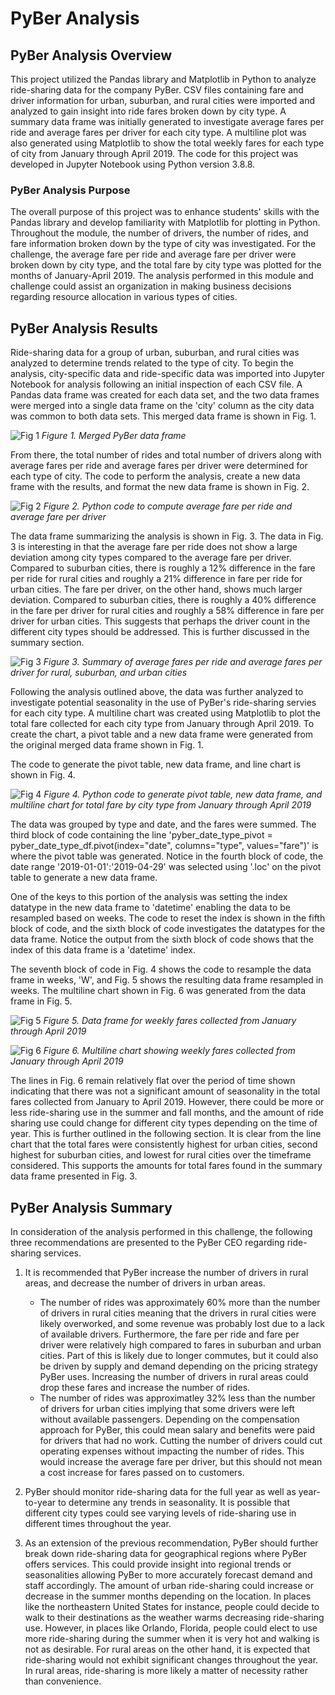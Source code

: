 # PyBer Analysis

## PyBer Analysis Overview

This project utilized the Pandas library and Matplotlib in Python to analyze ride-sharing data for the company PyBer. CSV files containing fare and driver information for urban, suburban, and rural cities were imported and analyzed to gain insight into ride fares broken down by city type. A summary data frame was initially generated to investigate average fares per ride and average fares per driver for each city type. A multiline plot was also generated using Matplotlib to show the total weekly fares for each type of city from January through April 2019. The code for this project was developed in Jupyter Notebook using Python version 3.8.8.

### PyBer Analysis Purpose

The overall purpose of this project was to enhance students' skills with the Pandas library and develop familiarity with Matplotlib for plotting in Python. Throughout the module, the number of drivers, the number of rides, and fare information broken down by the type of city was investigated. For the challenge, the average fare per ride and average fare per driver were broken down by city type, and the total fare by city type was plotted for the months of January-April 2019. The analysis performed in this module and challenge could assist an organization in making business decisions regarding resource allocation in various types of cities.

## PyBer Analysis Results

Ride-sharing data for a group of urban, suburban, and rural cities was analyzed to determine trends related to the type of city. To begin the analysis, city-specific data and ride-specific data was imported into Jupyter Notebook for analysis following an initial inspection of each CSV file. A Pandas data frame was created for each data set, and the two data frames were merged into a single data frame on the 'city' column as the city data was common to both data sets. This merged data frame is shown in Fig. 1.

![Fig 1](./Analysis/Merged_PyBer_df.png)
*Figure 1. Merged PyBer data frame*

From there, the total number of rides and total number of drivers along with average fares per ride and average fares per driver were determined for each type of city. The code to perform the analysis, create a new data frame with the results, and format the new data frame is shown in Fig. 2.

![Fig 2](./Analysis/PyBer_avg_fares_code.png)
*Figure 2. Python code to compute average fare per ride and average fare per driver*

The data frame summarizing the analysis is shown in Fig. 3. The data in Fig. 3 is interesting in that the average fare per ride does not show a large deviation among city types compared to the average fare per driver. Compared to suburban cities, there is roughly a 12% difference in the fare per ride for rural cities and roughly a 21% difference in fare per ride for urban cities. The fare per driver, on the other hand, shows much larger deviation. Compared to suburban cities, there is roughly a 40% difference in the fare per driver for rural cities and roughly a 58% difference in fare per driver for urban cities. This suggests that perhaps the driver count in the different city types should be addressed. This is further discussed in the summary section.

![Fig 3](./Analysis/PyBer_avg_fares_df.png)
*Figure 3. Summary of average fares per ride and average fares per driver for rural, suburban, and urban cities*

Following the analysis outlined above, the data was further analyzed to investigate potential seasonality in the use of PyBer's ride-sharing servies for each city type. A multiline chart was created using Matplotlib to plot the total fare collected for each city type from January through April 2019. To create the chart, a pivot table and a new data frame were generated from the original merged data frame shown in Fig. 1.

The code to generate the pivot table, new data frame, and line chart is shown in Fig. 4.

![Fig 4](./Analysis/PyBer_create_pivot_and_line_chart_code.png)
*Figure 4. Python code to generate pivot table, new data frame, and multiline chart for total fare by city type from January through April 2019*

The data was grouped by type and date, and the fares were summed. The third block of code containing the line 'pyber_date_type_pivot = pyber_date_type_df.pivot(index="date", columns="type", values="fare")' is where the pivot table was generated. Notice in the fourth block of code, the date range '2019-01-01':'2019-04-29' was selected using '.loc' on the pivot table to generate a new data frame.

One of the keys to this portion of the analysis was setting the index datatype in the new data frame to 'datetime' enabling the data to be resampled based on weeks. The code to reset the index is shown in the fifth block of code, and the sixth block of code investigates the datatypes for the data frame. Notice the output from the sixth block of code shows that the index of this data frame is a 'datetime' index.

The seventh block of code in Fig. 4 shows the code to resample the data frame in weeks, 'W', and Fig. 5 shows the resulting data frame resampled in weeks. The multiline chart shown in Fig. 6 was generated from the data frame in Fig. 5.

![Fig 5](./Analysis/PyBer_weekly_fares_data.png)
*Figure 5. Data frame for weekly fares collected from January through April 2019*

![Fig 6](./Analysis/PyBer_fare_summary.png)
*Figure 6. Multiline chart showing weekly fares collected from January through April 2019*

The lines in Fig. 6 remain relatively flat over the period of time shown indicating that there was not a significant amount of seasonality in the total fares collected from January to April 2019. However, there could be more or less ride-sharing use in the summer and fall months, and the amount of ride sharing use could change for different city types depending on the time of year. This is further outlined in the following section. It is clear from the line chart that the total fares were consistently highest for urban cities, second highest for suburban cities, and lowest for rural cities over the timeframe considered. This supports the amounts for total fares found in the summary data frame presented in Fig. 3.

## PyBer Analysis Summary

In consideration of the analysis performed in this challenge, the following three recommendations are presented to the PyBer CEO regarding ride-sharing services.

1. It is recommended that PyBer increase the number of drivers in rural areas, and decrease the number of drivers in urban areas.
    - The number of rides was approximately 60% more than the number of drivers in rural cities meaning that the drivers in rural cities were likely overworked, and some revenue was probably lost due to a lack of available drivers. Furthermore, the fare per ride and fare per driver were relatively high compared to fares in suburban and urban cities. Part of this is likely due to longer commutes, but it could also be driven by supply and demand depending on the pricing strategy PyBer uses. Increasing the number of drivers in rural areas could drop these fares and increase the number of rides.
    - The number of rides was approximatley 32% less than the number of drivers for urban cities implying that some drivers were left without available passengers. Depending on the compensation approach for PyBer, this could mean salary and benefits were paid for drivers that had no work. Cutting the number of drivers could cut operating expenses without impacting the number of rides. This would increase the average fare per driver, but this should not mean a cost increase for fares passed on to customers.

2. PyBer should monitor ride-sharing data for the full year as well as year-to-year to determine any trends in seasonality. It is possible that different city types could see varying levels of ride-sharing use in different times throughout the year.

3. As an extension of the previous recommendation, PyBer should further break down ride-sharing data for geographical regions where PyBer offers services. This could provide insight into regional trends or seasonalities allowing PyBer to more accurately forecast demand and staff accordingly. The amount of urban ride-sharing could increase or decrease in the summer months depending on the location. In places like the northeastern United States for instance, people could decide to walk to their destinations as the weather warms decreasing ride-sharing use. However, in places like Orlando, Florida, people could elect to use more ride-sharing during the summer when it is very hot and walking is not as desirable. For rural areas on the other hand, it is expected that ride-sharing would not exhibit significant changes throughout the year. In rural areas, ride-sharing is more likely a matter of necessity rather than convenience.